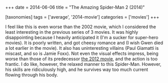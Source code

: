 +++
date = 2014-06-06
title = "The Amazing Spider-Man 2 (2014)"

[taxonomies]
tags = ['average', '2014-movie']
categories = ['movies']
+++

I feel like this is even worse than the 2002 movie, which I considered
the least interesting in the previous series of 3 movies. It was highly
disappointing because I heavily anticipated it (I\'m a sucker for
super-hero movies). It is poorly written, and got cheesy romance and (I
wish Gwen died a lot earlier in the movie). It also has uninteresting
villains (Paul Giamatti is miscast, and so is Jamie Foxx). Not even the
visual effects impress, being worse than those of its predecessor [the
2012 movie], and the action is too frantic. I do like, however, the
relaxed manner to this Spider-Man. However, his skills are ridiculously
high, and he survives way too much current flowing through his body.

  [the 2012 movie]: http://movies.tshepang.net/the-amazing-spider-man-2012
